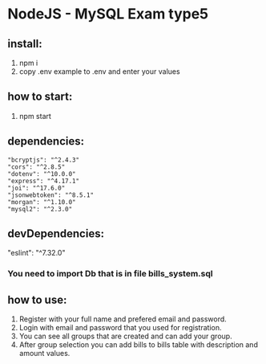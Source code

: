 # NodeJS - MySQL Exam type5

## install:

1. npm i
2. copy .env example to .env and enter your values

## how to start:

1. npm start

## dependencies:

    "bcryptjs": "^2.4.3"
    "cors": "^2.8.5"
    "dotenv": "^10.0.0"
    "express": "^4.17.1"
    "joi": "^17.6.0"
    "jsonwebtoken": "^8.5.1"
    "morgan": "^1.10.0"
    "mysql2": "^2.3.0"

## devDependencies:

"eslint": "^7.32.0"

### You need to import Db that is in file bills_system.sql

## how to use:

1. Register with your full name and prefered email and password.
2. Login with email and password that you used for registration.
3. You can see all groups that are created and can add your group.
4. After group selection you can add bills to bills table with description and amount values.
